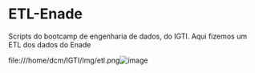 # ETL-Enade

Scripts do bootcamp de engenharia de dados, do IGTI.
Aqui fizemos um ETL dos dados do Enade

file:///home/dcm/IGTI/Img/etl.png![image](https://user-images.githubusercontent.com/79227339/193480873-7a93a163-f0f4-4524-9ac5-d1f5a10a3336.png)



